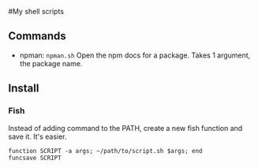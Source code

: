 #My shell scripts
## Commands
+ npman: `npman.sh` Open the npm docs for a package. Takes 1 argument, the package name.

## Install

### Fish
Instead of adding command to the PATH, create a new fish function and save it. It's easier.

```
function SCRIPT -a args; ~/path/to/script.sh $args; end
funcsave SCRIPT
```